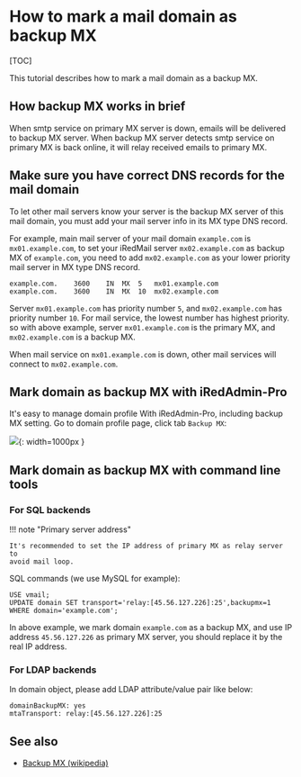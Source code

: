 # How to mark a mail domain as backup MX

[TOC]

This tutorial describes how to mark a mail domain as a backup MX.

## How backup MX works in brief

When smtp service on primary MX server is down, emails will be delivered to
backup MX server. When backup MX server detects smtp service on primary MX is
back online, it will relay received emails to primary MX.

## Make sure you have correct DNS records for the mail domain

To let other mail servers know your server is the backup MX server of this
mail domain, you must add your mail server info in its MX type DNS record.

For example, main mail server of your mail domain `example.com` is
`mx01.example.com`, to set your iRedMail server `mx02.example.com` as backup
MX of `example.com`, you need to add `mx02.example.com` as your lower priority
mail server in MX type DNS record.

```
example.com.    3600    IN  MX  5   mx01.example.com
example.com.    3600    IN  MX  10  mx02.example.com
```

Server `mx01.example.com` has priority number `5`, and `mx02.example.com` has
priority number `10`. For mail service, the lowest number has highest priority.
so with above example, server `mx01.example.com` is the primary MX, and
`mx02.example.com` is a backup MX.

When mail service on `mx01.example.com` is down, other mail services will
connect to `mx02.example.com`.

## Mark domain as backup MX with iRedAdmin-Pro

It's easy to manage domain profile With iRedAdmin-Pro, including backup MX setting.
Go to domain profile page, click tab `Backup MX`:

![](./images/iredadmin/domain_profile_backupmx.png){: width=1000px }

## Mark domain as backup MX with command line tools

### For SQL backends

!!! note "Primary server address"

    It's recommended to set the IP address of primary MX as relay server to
    avoid mail loop.

SQL commands (we use MySQL for example):

```
USE vmail;
UPDATE domain SET transport='relay:[45.56.127.226]:25',backupmx=1 WHERE domain='example.com';
```

In above example, we mark domain `example.com` as a backup MX, and use IP
address `45.56.127.226` as primary MX server, you should replace it by the real
IP address.


### For LDAP backends

In domain object, please add LDAP attribute/value pair like below:

```
domainBackupMX: yes
mtaTransport: relay:[45.56.127.226]:25
```

## See also

* [Backup MX (wikipedia)](https://en.wikipedia.org/wiki/MX_record#The_backup_MX)
